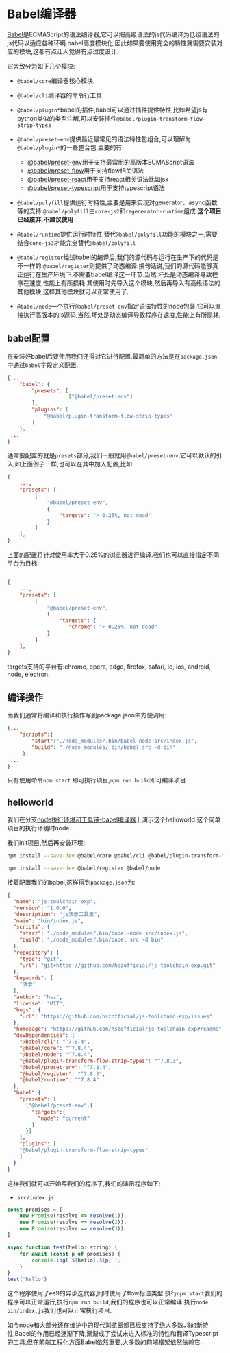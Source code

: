 # Babel编译器

[Babel](https://www.babeljs.cn/)是ECMAScript的语法编译器,它可以把高级语法的js代码编译为低级语法的js代码以适应各种环境.babel高度模块化,因此如果要使用完全的特性就需要安装对应的模块,这都有点让人觉得有点过度设计.

它大致分为如下几个模块:

+ `@babel/core`编译器核心模块.

+ `@babel/cli`编译器的命令行工具

+ `@babel/plugin*`babel的插件,babel可以通过插件提供特性,比如希望js有python类似的类型注解,可以安装插件`@babel/plugin-transform-flow-strip-types`

+ `@babel/preset-env`提供最近最常见的语法特性包组合,可以理解为`@babel/plugin*`的一些整合包,主要的有:
    + [@babel/preset-env](https://babel.docschina.org/docs/en/babel-preset-env)用于支持最常用的高版本ECMAScript语法
    + [@babel/preset-flow](https://babel.docschina.org/docs/en/babel-preset-flow)用于支持flow相关语法
    + [@babel/preset-react](https://babel.docschina.org/docs/en/babel-preset-react)用于支持react相关语法比如jsx
    + [@babel/preset-typescript](https://babel.docschina.org/docs/en/babel-preset-typescript)用于支持typescript语法

+ `@babel/polyfill`提供运行时特性,主要是用来实现对generator、async函数等的支持.`@babel/polyfill`由`core-js2`和`regenerator-runtime`组成.**这个项目已经废弃,不建议使用**

+ `@babel/runtime`提供运行时特性,替代`@babel/polyfill`功能的模块之一,需要结合`core-js3`才能完全替代`@babel/polyfill`

+ `@babel/register`经过babel的编译后,我们的源代码与运行在生产下的代码是不一样的.`@babel/register`则提供了动态编译.换句话说,我们的源代码能够真正运行在生产环境下.不需要babel编译这一环节.当然,坏处是动态编译导致程序在速度,性能上有所损耗.其使用时先导入这个模块,然后再导入有高级语法的其他模块,这样其他模块就可以正常使用了.

+ `@babel/node`一个执行`@babel/preset-env`指定语法特性的node包装.它可以直接执行高版本的js源码,当然,坏处是动态编译导致程序在速度,性能上有所损耗.

## babel配置

在安装好babel后要使用我们还得对它进行配置.最简单的方法是在`package.json`中通过`babel`字段定义配置.

```json
{...
    "babel": {
        "presets": [
                    ["@babel/preset-env"]
        ],
        "plugins": [
            "@babel/plugin-transform-flow-strip-types"
        ]
    },
 ...
}
```

通常要配置的就是`presets`部分,我们一般就用`@babel/preset-env`,它可以默认的引入,如上面例子一样,也可以在其中加入配置,比如:

```json
{
    ...,
    "presets": [
         [
             "@babel/preset-env",
             {
                 "targets": "> 0.25%, not dead"
             }
         ]
    ],
}
```

上面的配置将针对使用率大于0.25%的浏览器进行编译.我们也可以直接指定不同平台为目标:

```json

{
    ...,
    "presets": [
         [
             "@babel/preset-env",
             {
                 "targets": {
                    "chrome": "> 0.25%, not dead"
             }
         ]
    ],
}
```

targets支持的平台有:chrome, opera, edge, firefox, safari, ie, ios, android, node, electron.

## 编译操作

而我们通常将编译和执行操作写到package.json中方便调用:

```json
{...
    "scripts":{
        "start":"./node_modules/.bin/babel-node src/index.js",
        "build": "./node_modules/.bin/babel src -d bin"
     },
 ...
}
```

只有使用命令`npm start` 即可执行项目,`npm run build`即可编译项目

## helloworld

我们在分支[node执行环境和工具链-babel编译器](https://github.com/hsz1273327/TutorialForFront-EndWeb/tree/node%E6%89%A7%E8%A1%8C%E7%8E%AF%E5%A2%83%E5%92%8C%E5%B7%A5%E5%85%B7%E9%93%BE-babel%E7%BC%96%E8%AF%91%E5%99%A8)上演示这个helloworld.这个简单项目的执行环境时node.

我们init项目,然后再安装环境:

```bash
npm install --save-dev @babel/core @babel/cli @babel/plugin-transform-flow-strip-types @babel/preset-env @babel/runtime 

npm install --save-dev @babel/register @babel/node
```

接着配置我们的babel,这样得到`package.json`为:

```json
{
  "name": "js-toolchain-exp",
  "version": "1.0.0",
  "description": "js演示工具集",
  "main": "bin/index.js",
  "scripts": {
    "start": "./node_modules/.bin/babel-node src/index.js",
    "build": "./node_modules/.bin/babel src -d bin"
  },
  "repository": {
    "type": "git",
    "url": "git+https://github.com/hszofficial/js-toolchain-exp.git"
  },
  "keywords": [
    "演示"
  ],
  "author": "hsz",
  "license": "MIT",
  "bugs": {
    "url": "https://github.com/hszofficial/js-toolchain-exp/issues"
  },
  "homepage": "https://github.com/hszofficial/js-toolchain-exp#readme",
  "devDependencies": {
    "@babel/cli": "^7.8.4",
    "@babel/core": "^7.8.4",
    "@babel/node": "^7.8.4",
    "@babel/plugin-transform-flow-strip-types": "^7.8.3",
    "@babel/preset-env": "^7.8.4",
    "@babel/register": "^7.8.3",
    "@babel/runtime": "^7.8.4"
  },
  "babel":{
    "presets": [
      ["@babel/preset-env",{
        "targets":{
          "node": "current"
        }
      }]
    ],
    "plugins": [
    "@babel/plugin-transform-flow-strip-types"
    ]
  }
}
```

这样我们就可以开始写我们的程序了,我们的演示程序如下:

+ `src/index.js`

```js
const promises = [
    new Promise(resolve => resolve(1)),
    new Promise(resolve => resolve(2)),
    new Promise(resolve => resolve(3)),
]

async function test(hello: string) {
    for await (const p of promises) {
        console.log(`${hello},${p}`);
    }
}
test("hello")
```

这个程序使用了es9的异步迭代器,同时使用了flow标注类型.执行`npm start`我们的程序可以正常运行,执行`npm run build`,我们的程序也可以正常编译.执行`node bin/index.js`我们也可以正常执行项目.

如今node和大部分还在维护中的现代浏览器都已经支持了绝大多数JS的新特性,Babel的作用已经逐渐下降,渐渐成了尝试未进入标准的特性和翻译Typescript的工具,但在前端工程化方面Babel依然重要,大多数的前端框架依然依赖它.